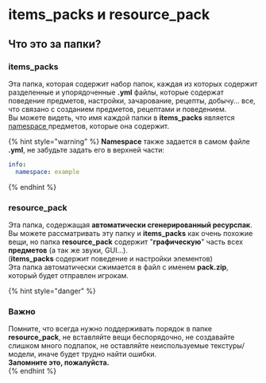 # items\_packs и resource\_pack

## Что это за папки?

### items\_packs

Эта папка, которая содержит набор папок, каждая из которых содержит разделенные и упорядоченные **.yml** файлы, которые содержат поведение предметов, настройки, зачарование, рецепты, добычу... все, что связано с созданием предметов, рецептами и поведением.\
Вы можете видеть, что имя каждой папки в **items\_packs** является [namespace ](namespace/) предметов, которые она содержит.

{% hint style="warning" %}
**Namespace** также задается в самом файле **.yml**, не забудьте задать его в верхней части:

```yaml
info:
  namespace: example
```
{% endhint %}

### resource\_pack

Эта папка, содержащая **автоматически сгенерированный ресурспак**.\
Вы можете рассматривать эту папку и **items\_packs** как очень похожие вещи, но папка **resource\_pack** содержит "**графическую**" часть всех **предметов** (а так же звуки, GUI...). \
(**items\_packs** содержит поведение и настройки элементов)\
Эта папка автоматически сжимается в файл с именем **pack.zip**, который будет отправлен игрокам.

{% hint style="danger" %}
### Важно

Помните, что всегда нужно поддерживать порядок в папке **resource\_pack**, не вставляйте вещи беспорядочно, не создавайте слишком много подпапок, не оставляйте неиспользуемые текстуры/модели, иначе будет трудно найти ошибки.\
**Запомните это, пожалуйста.**\
{% endhint %}


